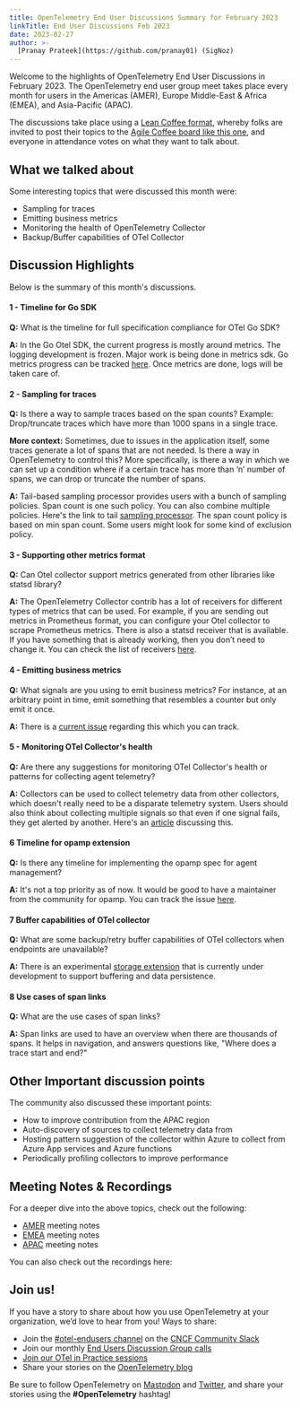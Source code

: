 ```yaml
---
title: OpenTelemetry End User Discussions Summary for February 2023
linkTitle: End User Discussions Feb 2023
date: 2023-02-27
author: >-
  [Pranay Prateek](https://github.com/pranay01) (SigNoz)
---
```


Welcome to the highlights of OpenTelemetry End User Discussions in February 2023. The OpenTelemetry end user group meet takes place every month for users in the Americas (AMER), Europe Middle-East & Africa (EMEA), and Asia-Pacific (APAC).

The discussions take place using a [Lean Coffee format](https://agilecoffee.com/leancoffee/), whereby folks are
invited to post their topics to the [Agile Coffee board like this one](http://agile.coffee/#3716060f-183a-4966-8da4-60daab2842c4),
and everyone in attendance votes on what they want to talk about. 

## What we talked about

Some interesting topics that were discussed this month were:

- Sampling for traces
- Emitting business metrics
- Monitoring the health of OpenTelemetry Collector 
- Backup/Buffer capabilities of OTel Collector

## Discussion Highlights

Below is the summary of this month's discussions.

#### 1 - Timeline for Go SDK

**Q:** What is the timeline for full specification compliance for OTel Go SDK?


**A:** In the Go Otel SDK, the current progress is mostly around metrics. The logging development is frozen. Major work is being done in metrics sdk.
Go metrics progress can be tracked [here](https://github.com/open-telemetry/opentelemetry-go/projects?query=is%3Aopen). Once metrics are done, logs will be taken care of.

#### 2 - Sampling for traces

**Q:** Is there a way to sample traces based on the span counts? Example: Drop/truncate traces which have more than 1000 spans in a single trace.

**More context:** Sometimes, due to issues in the application itself, some traces generate a lot of spans that are not needed. Is there a way in OpenTelemetry to control this? More specifically, is there a way in which we can set up a condition where if a certain trace has more than ‘n’ number of spans, we can drop or truncate the number of spans.


**A:** Tail-based sampling processor provides users with a bunch of sampling policies. Span count is one such policy. You can also combine multiple policies. Here's the link to tail [sampling processor](https://github.com/open-telemetry/opentelemetry-collector-contrib/blob/main/processor/tailsamplingprocessor/README.md). The span count policy is based on min span count. Some users might look for some kind of exclusion policy.

#### 3 - Supporting other metrics format

**Q:** Can Otel collector support metrics generated from other libraries like statsd library?

**A:** The OpenTelemetry Collector contrib has a lot of receivers for different types of metrics that can be used. For example, if you are sending out metrics in Prometheus format, you can configure your Otel collector to scrape Prometheus metrics.
There is also a statsd receiver that is available. If you have something that is already working, then you don’t need to change it. You can check the list of receivers [here](https://github.com/open-telemetry/opentelemetry-collector-contrib/tree/main/receiver).

#### 4 - Emitting business metrics

**Q:** What signals are you using to emit business metrics? For instance, at an arbitrary point in time, emit something that resembles a counter but only emit it once.

**A:** There is a [current issue](https://github.com/open-telemetry/opentelemetry-specification/issues/2318) regarding this which you can track.

#### 5 - Monitoring OTel Collector's health

**Q:** Are there any suggestions for monitoring OTel Collector's health or patterns for collecting agent telemetry?

**A:** Collectors can be used to collect telemetry data from other collectors, which doesn't really need to be a disparate telemetry system. Users should also think about collecting multiple signals so that even if one signal fails, they get alerted by another.
Here's an [article](https://ref.otel.help/otel-collector-ops/) discussing this.

#### 6 Timeline for opamp extension

**Q:** Is there any timeline for implementing the opamp spec for agent management?

**A:** It's not a top priority as of now. It would be good to have a maintainer from the community for opamp. You can track the issue [here](https://github.com/open-telemetry/opentelemetry-collector-contrib/issues/16462).

#### 7 Buffer capabilities of OTel collector

**Q:** What are some backup/retry buffer capabilities of OTel collectors when endpoints are unavailable?

**A:** There is an experimental [storage extension](https://github.com/open-telemetry/opentelemetry-collector/tree/main/extension/experimental/storage) that is currently under development to support buffering and data persistence.


#### 8 Use cases of span links

**Q:** What are the use cases of span links?

**A:** Span links are used to have an overview when there are thousands of spans. It helps in navigation, and answers questions like, "Where does a trace start and end?" 


## Other Important discussion points

The community also discussed these important points:

- How to improve contribution from the APAC region
- Auto-discovery of sources to collect telemetry data from
- Hosting pattern suggestion of the collector within Azure to collect from Azure App services and Azure functions
- Periodically profiling collectors to improve performance


## Meeting Notes & Recordings

For a deeper dive into the above topics, check out the following:

- [AMER](https://docs.google.com/document/d/1p_FoGbLiDC9VPqqLblJqQtHBn3tr-aPxhu2GaIykU6k/edit?usp=sharing)
  meeting notes
- [EMEA](https://docs.google.com/document/d/1fh4RWyZ-ScWdwrgpRHO9mnfqLSKfxUTf4wZGdUvnnUM/edit?usp=sharing)
  meeting notes
- [APAC](https://docs.google.com/document/d/1eDYC97LfvE428cpIf3A_hSGirdNzglPurlxgKCmw8o4/edit?usp=sharing)
  meeting notes

You can also check out the recordings here:


## Join us!

If you have a story to share about how you use OpenTelemetry at your
organization, we’d love to hear from you! Ways to share:

- Join the [#otel-endusers channel](/community/end-user/slack-channel/) on the
  [CNCF Community Slack](https://communityinviter.com/apps/cloud-native/cncf)
- Join our monthly
  [End Users Discussion Group calls](/community/end-user/discussion-group/)
- [Join our OTel in Practice sessions](/community/end-user/otel-in-practice/)
- Share your stories on the
  [OpenTelemetry blog](https://github.com/open-telemetry/opentelemetry.io/blob/954103a7444d691db3967121f0f1cb194af1dccb/README.md#submitting-a-blog-post)

Be sure to follow OpenTelemetry on
[Mastodon](https://fosstodon.org/@opentelemetry) and
[Twitter](https://twitter.com/opentelemetry), and share your stories using the
**#OpenTelemetry** hashtag!
